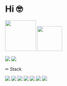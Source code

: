 # Hi 🤓

<p>
  <a href="https://42seoul.kr/seoul42/main/view" target="_blank"><img width='100px' src="https://img.shields.io/badge/42Seoul-0B0B3B?style=flat-square&logo=42&logoColor=white"/></a>
  <a href="https://sumjo.tistory.com/" target="_blank">
  <img width = "81px" src="https://img.shields.io/badge/BLOG-0B0B3B?style=flat-square&logo=Notion&logoColor=white"/>
  </a>
</p>
<div>
  <a href="https://github.com/anuraghazra/github-readme-stats">
    <img src="https://github-readme-stats.vercel.app/api/top-langs/?username=jonique98&theme=radical&&layout=compact" /></a>
  <a href="https://github.com/anuraghazra/github-readme-stats">
    <img src="https://github-readme-stats.vercel.app/api?type=rect&text=RECT&fontAlign=30&fontSize=30&desc=Use%20theme&descAlign=60&descAlignY=50&theme=radical&username=jonique98" />
  </a>
</div>


✏ Stack

<img src="https://img.shields.io/badge/C-A8B9CC?style=for-the-badge&logo=C&logoColor=white"> <img src="https://img.shields.io/badge/JavaScript-F7DF1E?style=for-the-badge&logo=javascript&logoColor=white">    <img src="https://img.shields.io/badge/java-0080FF?style=for-the-badge&logo=java&logoColor=white"> <img src="https://img.shields.io/badge/react-61DAFB?style=for-the-badge&logo=react&logoColor=black"> <img src="https://img.shields.io/badge/spring boot-6DB33F?style=for-the-badge&logo=Spring Boot&logoColor=white">  <img src="https://img.shields.io/badge/mysql-4479A1?style=for-the-badge&logo=mysql&logoColor=white"> <img src="https://img.shields.io/badge/git-F05032?style=for-the-badge&logo=git&logoColor=white">


